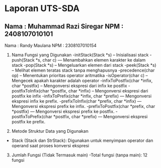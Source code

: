 # Laporan UTS-SDA

Nama  : Muhammad Razi Siregar
NPM   : 2408107010101
------------------------------
Nama  : Randy Maulana
NPM   : 2308107010154

1. Nama Fungsi yang Digunakan
   -initStack(Stack *s) – Inisialisasi stack
   -push(Stack *s, char c) — Menambahkan elemen karakter ke dalam stack
   -pop(Stack *s) – Mengeluarkan elemen dari stack
   -peek(Stack *s) – Melihat elemen teratas stack tanpa menghapusnya
   -precedence(char op) – Menentukan prioritas operator aritmatika
   -isOperator(char c) – Mengecek apakah karakter adalah operator
   -infixToPostfix(char *infix, char *postfix) – Mengonversi ekspresi dari infix ke postfix
   -postfixToInfix(char *postfix, char *infix) – Mengonversi ekspresi dari postfix ke infix
   -infixToPrefix(char *infix, char *prefix) — Mengonversi ekspresi infix ke prefix.
   -prefixToInfix(char *prefix, char *infix) — Mengonversi ekspresi prefix ke infix.
   -prefixToPostfix(char *prefix, char *postfix) — Mengonversi ekspresi prefix ke postfix.
   -postfixToPrefix(char *postfix, char *prefix) — Mengonversi ekspresi postfix ke prefix.

2. Metode Struktur Data yang Digunakan
  -	Stack (Stack dan StrStack): Digunakan untuk menyimpan operator dan operand saat proses konversi ekspresi

3. Jumlah Fungsi (Tidak Termasuk main)
  -Total fungsi (tanpa main): 12 fungsi   


